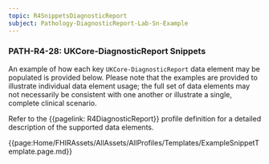 ```yaml
---
topic: R4SnippetsDiagnosticReport
subject: Pathology-DiagnosticReport-Lab-Sn-Example
---
```

### PATH-R4-28: UKCore-DiagnosticReport Snippets
An example of how each key <code>UKCore-DiagnosticReport</code> data element may be populated is provided below. Please note that the examples are provided to illustrate individual data element usage; the full set of data elements may not necessarily be consistent with one another or illustrate a single, complete clinical scenario.

Refer to the {{pagelink: R4DiagnosticReport}} profile definition for a detailed description of the supported data elements.

{{page:Home/FHIRAssets/AllAssets/AllProfiles/Templates/ExampleSnippetTemplate.page.md}}